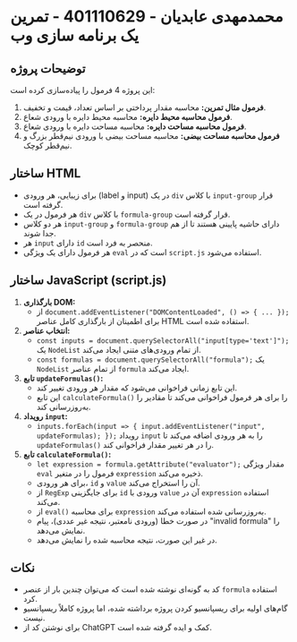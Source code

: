 # محمدمهدی عابدیان - 401110629 - تمرین یک برنامه سازی وب

## توضیحات پروژه

این پروژه 4 فرمول را پیاده‌سازی کرده است:

1.  **فرمول مثال تمرین:** محاسبه مقدار پرداختی بر اساس تعداد، قیمت و تخفیف.
2.  **فرمول محاسبه محیط دایره:** محاسبه محیط دایره با ورودی شعاع.
3.  **فرمول محاسبه مساحت دایره:** محاسبه مساحت دایره با ورودی شعاع.
4.  **فرمول محاسبه مساحت بیضی:** محاسبه مساحت بیضی با ورودی نیم‌قطر بزرگ و نیم‌قطر کوچک.

## ساختار HTML

* برای زیبایی، هر ورودی (label و input) در یک `div` با کلاس `input-group` قرار گرفته است.
* هر فرمول در یک `div` با کلاس `formula-group` قرار گرفته است.
* هر دو کلاس `input-group` و `formula-group` دارای حاشیه پایینی هستند تا از هم جدا شوند.
* هر `input` دارای `id` منحصر به فرد است.
* هر فرمول دارای یک ویژگی `eval` است که در `script.js` استفاده می‌شود.

## ساختار JavaScript (script.js)

1.  **بارگذاری DOM:**
    * از `document.addEventListener("DOMContentLoaded", () => { ... });` برای اطمینان از بارگذاری کامل عناصر HTML استفاده شده است.
2.  **انتخاب عناصر:**
    * `const inputs = document.querySelectorAll("input[type='text']");` یک `NodeList` از تمام ورودی‌های متنی ایجاد می‌کند.
    * `const formulas = document.querySelectorAll("formula");` یک `NodeList` از تمام عناصر `formula` ایجاد می‌کند.
3.  **تابع `updateFormulas()`:**
    * این تابع زمانی فراخوانی می‌شود که مقدار هر ورودی تغییر کند.
    * این تابع `calculateFormula()` را برای هر فرمول فراخوانی می‌کند تا مقادیر را به‌روزرسانی کند.
4.  **رویداد `input`:**
    * `inputs.forEach(input => { input.addEventListener("input", updateFormulas); });` رویداد `input` را به هر ورودی اضافه می‌کند تا `updateFormulas()` را در هر تغییر مقدار فراخوانی کند.
5.  **تابع `calculateFormula()`:**
    * `let expression = formula.getAttribute("evaluator");` مقدار ویژگی `eval` فرمول را در متغیر `expression` ذخیره می‌کند.
    * برای هر ورودی، `id` و `value` آن را استخراج می‌کند.
    * از `RegExp` برای جایگزینی `id` ورودی با `value` آن در `expression` استفاده می‌کند.
    * از `eval()` برای محاسبه `expression` به‌روزرسانی شده استفاده می‌کند.
    * در صورت خطا (ورودی نامعتبر، نتیجه غیر عددی)، پیام "invalid formula" را نمایش می‌دهد.
    * در غیر این صورت، نتیجه محاسبه شده را نمایش می‌دهد.

## نکات

* کد به گونه‌ای نوشته شده است که می‌توان چندین بار از عنصر `formula` استفاده کرد.
* گام‌های اولیه برای ریسپانسیو کردن پروژه برداشته شده، اما پروژه کاملاً ریسپانسیو نیست.
* برای نوشتن کد از ChatGPT کمک و ایده گرفته شده است.
